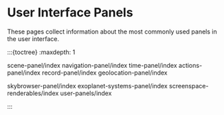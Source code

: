 # User Interface Panels

These pages collect information about the most commonly used panels in the user interface.

:::{toctree}
:maxdepth: 1

scene-panel/index
navigation-panel/index
time-panel/index
actions-panel/index
record-panel/index
geolocation-panel/index

skybrowser-panel/index
exoplanet-systems-panel/index
screenspace-renderables/index
user-panels/index

:::